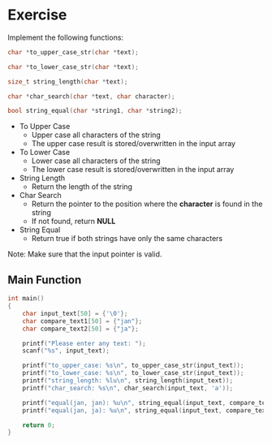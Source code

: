 # Exercise

Implement the following functions:

```cpp
char *to_upper_case_str(char *text);

char *to_lower_case_str(char *text);

size_t string_length(char *text);

char *char_search(char *text, char character);

bool string_equal(char *string1, char *string2);
```

- To Upper Case
  - Upper case all characters of the string
  - The upper case result is stored/overwritten in the input array
- To Lower Case
  - Lower case all characters of the string
  - The lower case result is stored/overwritten in the input array
- String Length
  - Return the length of the string
- Char Search
  - Return the pointer to the position where the **character** is found in the string
  - If not found, return **NULL**
- String Equal
  - Return true if both strings have only the same characters

Note: Make sure that the input pointer is valid.

## Main Function

```cpp
int main()
{
    char input_text[50] = {'\0'};
    char compare_text1[50] = {"jan"};
    char compare_text2[50] = {"ja"};

    printf("Please enter any text: ");
    scanf("%s", input_text);

    printf("to_upper_case: %s\n", to_upper_case_str(input_text));
    printf("to_lower_case: %s\n", to_lower_case_str(input_text));
    printf("string_length: %lu\n", string_length(input_text));
    printf("char_search: %s\n", char_search(input_text, 'a'));

    printf("equal(jan, jan): %u\n", string_equal(input_text, compare_text1));
    printf("equal(jan, ja): %u\n", string_equal(input_text, compare_text2));

    return 0;
}
```
